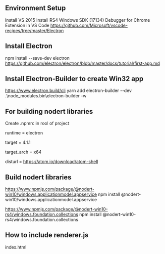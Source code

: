 ## Environment Setup
Install VS 2015
Install RS4 Windows SDK (17134)
Debugger for Chrome Extension in VS Code
https://github.com/Microsoft/vscode-recipes/tree/master/Electron


## Install Electron
npm install --save-dev electron
https://github.com/electron/electron/blob/master/docs/tutorial/first-app.md

## Install Electron-Builder to create Win32 app
https://www.electron.build/cli
yarn add electron-builder --dev
.\node_modules\.bin\electron-builder -w

## For building nodert libraries
Create .npmrc in rool of project

runtime = electron

target = 4.1.1

target_arch = x64

disturl = https://atom.io/download/atom-shell

## Build nodert libraries
https://www.npmjs.com/package/@nodert-win10/windows.applicationmodel.appservice
npm install @nodert-win10/windows.applicationmodel.appservice

https://www.npmjs.com/package/@nodert-win10-rs4/windows.foundation.collections
npm install @nodert-win10-rs4/windows.foundation.collections

## How to include renderer.js
index.html
 <script>
      require('./renderer.js');
    </script>





